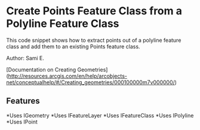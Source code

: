 # Create Points Feature Class from a Polyline Feature Class
This code snippet shows how to extract points out of a polyline feature class and add them to an existing Points feature class.

Author: Sami E.

[Documentation on Creating Geometries]
(http://resources.arcgis.com/en/help/arcobjects-net/conceptualhelp/#/Creating_geometries/000100000m7v000000/)

## Features

*Uses IGeometry
*Uses IFeatureLayer
*Uses IFeatureClass
*Uses IPolyline
*Uses IPoint




